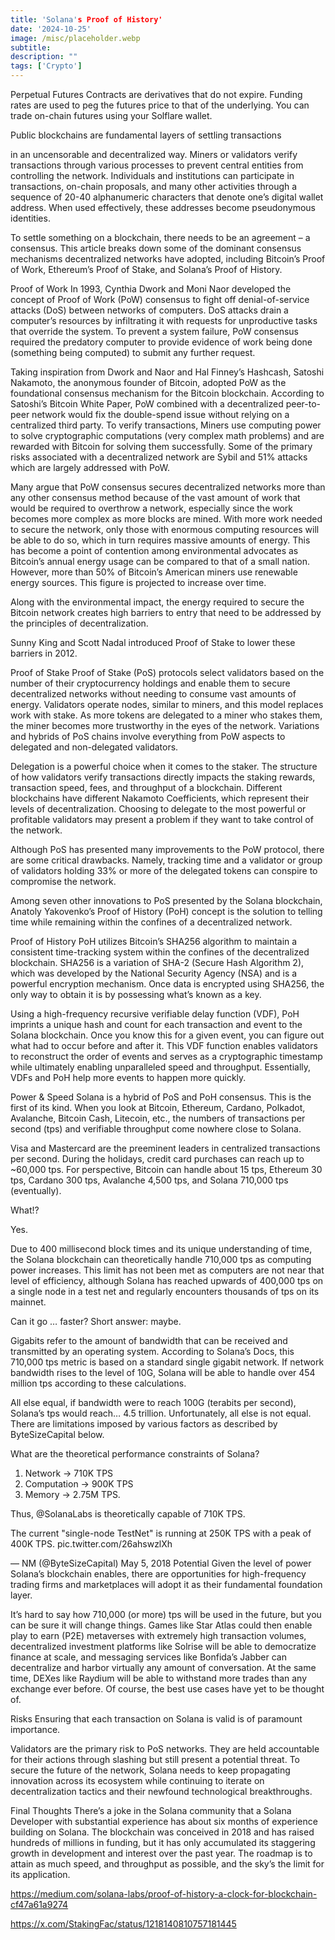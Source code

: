 ```yaml
---
title: 'Solana's Proof of History'
date: '2024-10-25'
image: /misc/placeholder.webp
subtitle: 
description: ""
tags: ['Crypto']
---
```


<style jsx>{`
  .prose a {
    text-decoration: underline;
    color: var(--color-accent);
  }
  .prose ol {
    list-style-type: decimal;
    margin-left: 2em; /* Adjust as needed for indentation */
    padding-left: 0.5em; /* Add padding if needed */
  }
  .prose ol li {
    margin-bottom: 0.5em;
    color: var(--color-text-primary);
    line-height: 1.5; /* Adjust line height for better readability */
  }
`}</style>

<div class="tldr-section">

Perpetual Futures Contracts are derivatives that do not expire.
Funding rates are used to peg the futures price to that of the underlying. 
You can trade on-chain futures using your Solflare wallet. 

</div

Public blockchains are fundamental layers of settling transactions

 in an uncensorable and decentralized way. Miners or validators verify transactions through various processes to prevent central entities from controlling the network. Individuals and institutions can participate in transactions, on-chain proposals, and many other activities through a sequence of 20-40 alphanumeric characters that denote one’s digital wallet address. When used effectively, these addresses become pseudonymous identities. 

To settle something on a blockchain, there needs to be an agreement – a consensus. This article breaks down some of the dominant consensus mechanisms decentralized networks have adopted, including Bitcoin’s Proof of Work, Ethereum’s Proof of Stake, and Solana’s Proof of History.

Proof of Work
In 1993, Cynthia Dwork and Moni Naor developed the concept of Proof of Work (PoW) consensus to fight off denial-of-service attacks (DoS) between networks of computers. DoS attacks drain a computer’s resources by infiltrating it with requests for unproductive tasks that override the system. To prevent a system failure, PoW consensus required the predatory computer to provide evidence of work being done (something being computed) to submit any further request.

Taking inspiration from Dwork and Naor and Hal Finney’s Hashcash, Satoshi Nakamoto, the anonymous founder of Bitcoin, adopted PoW as the foundational consensus mechanism for the Bitcoin blockchain. According to Satoshi’s Bitcoin White Paper, PoW combined with a decentralized peer-to-peer network would fix the double-spend issue without relying on a centralized third party. To verify transactions, Miners use computing power to solve cryptographic computations (very complex math problems) and are rewarded with Bitcoin for solving them successfully. Some of the primary risks associated with a decentralized network are Sybil and 51% attacks which are largely addressed with PoW. 

Many argue that PoW consensus secures decentralized networks more than any other consensus method because of the vast amount of work that would be required to overthrow a network, especially since the work becomes more complex as more blocks are mined. With more work needed to secure the network, only those with enormous computing resources will be able to do so, which in turn requires massive amounts of energy. This has become a point of contention among environmental advocates as Bitcoin’s annual energy usage can be compared to that of a small nation. However, more than 50% of Bitcoin’s American miners use renewable energy sources. This figure is projected to increase over time.

Along with the environmental impact, the energy required to secure the Bitcoin network creates high barriers to entry that need to be addressed by the principles of decentralization. 

Sunny King and Scott Nadal introduced Proof of Stake to lower these barriers in 2012.

Proof of Stake
Proof of Stake (PoS) protocols select validators based on the number of their cryptocurrency holdings and enable them to secure decentralized networks without needing to consume vast amounts of energy. Validators operate nodes, similar to miners, and this model replaces work with stake. As more tokens are delegated to a miner who stakes them, the miner becomes more trustworthy in the eyes of the network. Variations and hybrids of PoS chains involve everything from PoW aspects to delegated and non-delegated validators. 

Delegation is a powerful choice when it comes to the staker. The structure of how validators verify transactions directly impacts the staking rewards, transaction speed, fees, and throughput of a blockchain. Different blockchains have different Nakamoto Coefficients, which represent their levels of decentralization. Choosing to delegate to the most powerful or profitable validators may present a problem if they want to take control of the network. 

Although PoS has presented many improvements to the PoW protocol, there are some critical drawbacks. Namely, tracking time and a validator or group of validators holding 33% or more of the delegated tokens can conspire to compromise the network. 

Among seven other innovations to PoS presented by the Solana blockchain, Anatoly Yakovenko’s Proof of History (PoH) concept is the solution to telling time while remaining within the confines of a decentralized network.

Proof of History
PoH utilizes Bitcoin’s SHA256 algorithm to maintain a consistent time-tracking system within the confines of the decentralized blockchain. SHA256 is a variation of SHA-2 (Secure Hash Algorithm 2), which was developed by the National Security Agency (NSA) and is a powerful encryption mechanism. Once data is encrypted using SHA256, the only way to obtain it is by possessing what’s known as a key.

Using a high-frequency recursive verifiable delay function (VDF), PoH imprints a unique hash and count for each transaction and event to the Solana blockchain. Once you know this for a given event, you can figure out what had to occur before and after it. This VDF function enables validators to reconstruct the order of events and serves as a cryptographic timestamp while ultimately enabling unparalleled speed and throughput. Essentially, VDFs and PoH help more events to happen more quickly.

Power & Speed
Solana is a hybrid of PoS and PoH consensus. This is the first of its kind. When you look at Bitcoin, Ethereum, Cardano, Polkadot, Avalanche, Bitcoin Cash, Litecoin, etc., the numbers of transactions per second (tps) and verifiable throughput come nowhere close to Solana. 

Visa and Mastercard are the preeminent leaders in centralized transactions per second. During the holidays, credit card purchases can reach up to ~60,000 tps. For perspective, Bitcoin can handle about 15 tps, Ethereum 30 tps, Cardano 300 tps, Avalanche 4,500 tps, and Solana 710,000 tps (eventually).

What!?

Yes.

Due to 400 millisecond block times and its unique understanding of time, the Solana blockchain can theoretically handle 710,000 tps as computing power increases. This limit has not been met as computers are not near that level of efficiency, although Solana has reached upwards of 400,000 tps on a single node in a test net and regularly encounters thousands of tps on its mainnet. 


Can it go … faster?
Short answer: maybe.

Gigabits refer to the amount of bandwidth that can be received and transmitted by an operating system. According to Solana’s Docs, this 710,000 tps metric is based on a standard single gigabit network. If network bandwidth rises to the level of 10G, Solana will be able to handle over 454 million tps according to these calculations.

All else equal, if bandwidth were to reach 100G (terabits per second), Solana’s tps would reach… 4.5 trillion. Unfortunately, all else is not equal. There are limitations imposed by various factors as described by ByteSizeCapital below.

What are the theoretical performance constraints of Solana?

1) Network -> 710K TPS
2) Computation -> 900K TPS
3) Memory -> 2.75M TPS.

Thus, @SolanaLabs is theoretically capable of 710K TPS.

The current "single-node TestNet" is running at 250K TPS with a peak of 400K TPS. pic.twitter.com/26ahswzlXh

— NM (@ByteSizeCapital) May 5, 2018
Potential
Given the level of power Solana’s blockchain enables, there are opportunities for high-frequency trading firms and marketplaces will adopt it as their fundamental foundation layer. 

It’s hard to say how 710,000 (or more) tps will be used in the future, but you can be sure it will change things. Games like Star Atlas could then enable play to earn (P2E) metaverses with extremely high transaction volumes, decentralized investment platforms like Solrise will be able to democratize finance at scale, and messaging services like Bonfida’s Jabber can decentralize and harbor virtually any amount of conversation. At the same time, DEXes like Raydium will be able to withstand more trades than any exchange ever before. Of course, the best use cases have yet to be thought of.

Risks
Ensuring that each transaction on Solana is valid is of paramount importance. 

Validators are the primary risk to PoS networks. They are held accountable for their actions through slashing but still present a potential threat. To secure the future of the network, Solana needs to keep propagating innovation across its ecosystem while continuing to iterate on decentralization tactics and their newfound technological breakthroughs. 

Final Thoughts
There’s a joke in the Solana community that a Solana Developer with substantial experience has about six months of experience building on Solana. The blockchain was conceived in 2018 and has raised hundreds of millions in funding, but it has only accumulated its staggering growth in development and interest over the past year. The roadmap is to attain as much speed, and throughput as possible, and the sky’s the limit for its application.

https://medium.com/solana-labs/proof-of-history-a-clock-for-blockchain-cf47a61a9274

https://x.com/StakingFac/status/1218140810757181445